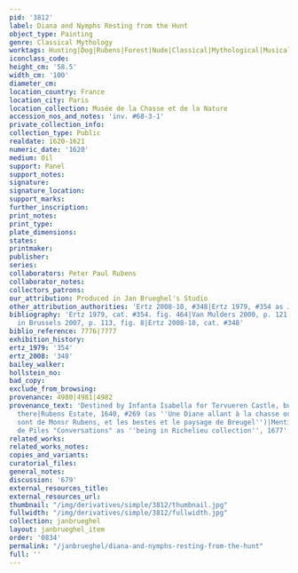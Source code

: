 ```yaml
---
pid: '3812'
label: Diana and Nymphs Resting from the Hunt
object_type: Painting
genre: Classical Mythology
worktags: Hunting|Dog|Rubens|Forest|Nude|Classical|Mythological|Musical instruments
iconclass_code:
height_cm: '58.5'
width_cm: '100'
diameter_cm:
location_country: France
location_city: Paris
location_collection: Musée de la Chasse et de la Nature
accession_nos_and_notes: 'inv. #68-3-1'
private_collection_info:
collection_type: Public
realdate: 1620-1621
numeric_date: '1620'
medium: Oil
support: Panel
support_notes:
signature:
signature_location:
support_marks:
further_inscription:
print_notes:
print_type:
plate_dimensions:
states:
printmaker:
publisher:
series:
collaborators: Peter Paul Rubens
collaborator_notes:
collectors_patrons:
our_attribution: Produced in Jan Brueghel's Studio
other_attribution_authorities: 'Ertz 2008-10, #348|Ertz 1979, #354 as Jan and studio'
bibliography: 'Ertz 1979, cat. #354. fig. 464|Van Mulders 2000, p. 121|Van Mulders
  in Brussels 2007, p. 113, fig. 8|Ertz 2008-10, cat. #348'
biblio_reference: 7776|7777
exhibition_history:
ertz_1979: '354'
ertz_2008: '348'
bailey_walker:
hollstein_no:
bad_copy:
exclude_from_browsing:
provenance: 4980|4981|4982
provenance_text: 'Destined by Infanta Isabella for Tervueren Castle, but never went
  there|Rubens Estate, 1640, #269 (as ''Une Diane allant à la chasse ou les figures
  sont de Monsr Rubens, et les bestes et le paysage de Breugel'')|Mentioned in Roger
  de Piles "Conversations" as ''being in Richelieu collection'', 1677'
related_works:
related_works_notes:
copies_and_variants:
curatorial_files:
general_notes:
discussion: '679'
external_resources_title:
external_resources_url:
thumbnail: "/img/derivatives/simple/3812/thumbnail.jpg"
fullwidth: "/img/derivatives/simple/3812/fullwidth.jpg"
collection: janbrueghel
layout: janbrueghel_item
order: '0834'
permalink: "/janbrueghel/diana-and-nymphs-resting-from-the-hunt"
full: ''
---
```


